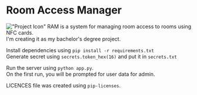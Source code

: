 # Room Access Manager  
!["Project Icon"](https://raw.githubusercontent.com/nonelone/room_access_manager/master/icon.svg, "Room Access Manager")
RAM is a system for managing room access to rooms using NFC cards.  
I'm creating it as my bachelor's degree project.

Install dependencies using
`pip install -r requirements.txt`  
Generate secret using `secrets.token_hex(16)` and put it in `secrets.txt`


Run the server using `python app.py`.  
On the first run, you will be prompted for user data for admin.  

LICENCES file was created using `pip-licenses`.
